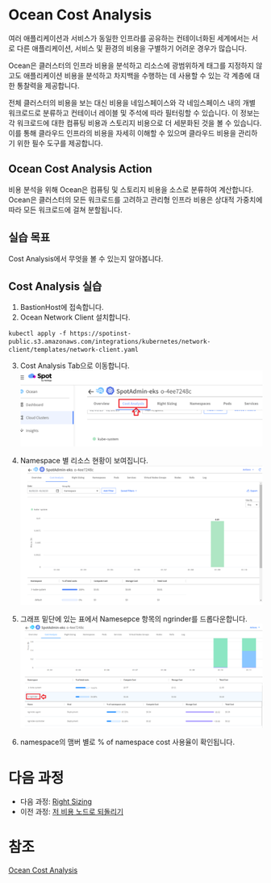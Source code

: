 # Ocean Cost Analysis
여러 애플리케이션과 서비스가 동일한 인프라를 공유하는 컨테이너화된 세계에서는 서로 다른 애플리케이션, 서비스 및 환경의 비용을 구별하기 어려운 경우가 많습니다.

Ocean은 클러스터의 인프라 비용을 분석하고 리소스에 광범위하게 태그를 지정하지 않고도 애플리케이션 비용을 분석하고 차지백을 수행하는 데 사용할 수 있는 각 계층에 대한 통찰력을 제공합니다.

전체 클러스터의 비용을 보는 대신 비용을 네임스페이스와 각 네임스페이스 내의 개별 워크로드로 분류하고 컨테이너 레이블 및 주석에 따라 필터링할 수 있습니다. 이 정보는 각 워크로드에 대한 컴퓨팅 비용과 스토리지 비용으로 더 세분화된 것을 볼 수 있습니다. </br>
이를 통해 클라우드 인프라의 비용을 자세히 이해할 수 있으며 클라우드 비용을 관리하기 위한 필수 도구를 제공합니다.

## Ocean Cost Analysis Action

비용 분석을 위해 Ocean은 컴퓨팅 및 스토리지 비용을 소스로 분류하여 계산합니다.</br> 
Ocean은 클러스터의 모든 워크로드를 고려하고 관리형 인프라 비용은 상대적 가중치에 따라 모든 워크로드에 걸쳐 분할됩니다.

## 실습 목표
Cost Analysis에서 무엇을 볼 수 있는지 알아봅니다.

## Cost Analysis 실습
1. BastionHost에 접속합니다.
2. Ocean Network Client 설치합니다.
```
kubectl apply -f https://spotinst-public.s3.amazonaws.com/integrations/kubernetes/network-client/templates/network-client.yaml
```
3. Cost Analysis Tab으로 이동합니다.</br>
![OceanCA_GUI_guide](./Images/OceanCA_GUI_guide.png)

4. Namespace 별 리소스 현황이 보여집니다.</br>
![OceanCA_GUI_guide2](./Images/OceanCA_GUI_guide2.png)

5. 그래프 밑단에 있는 표에서 Namesepce 항목의 ngrinder를 드롭다운합니다.</br>
![OceanCA_GUI_guide](./Images/OceanCA_GUI_guide3.png)

6. namespace의 맴버 별로 % of namespace cost 사용율이 확인됩니다.

# 다음 과정
- 다음 과정: [Right Sizing](./3-7_RightSizing.md)
- 이전 과정: [저 비용 노드로 되돌리기](./3-5_ReverttoLowerCostNode.md)

# 참조
[Ocean Cost Analysis](https://docs.spot.io/ocean/features/cost-analysis)
